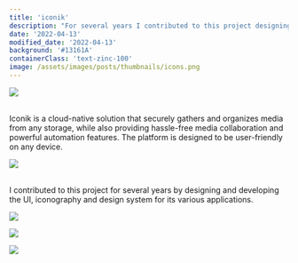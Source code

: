 ```yaml
---
title: 'iconik'
description: "For several years I contributed to this project designing and developing the interface and the design system for its different applications"
date: '2022-04-13'
modified_date: '2022-04-13'
background: '#13161A'
containerClass: 'text-zinc-100'
image: /assets/images/posts/thumbnails/icons.png
---
```


![](/assets/images/posts/design_system/000.png)

<br/>
Iconik is a cloud-native solution that securely gathers and organizes media from any storage, while also providing hassle-free media collaboration and powerful automation features. The platform is designed to be user-friendly on any device.
<br/>

![](/assets/images/posts/design_system/iconik_agent.png)

<br/>
I contributed to this project for several years by designing and developing the UI, iconography and design system for its various applications.
<br/>

![](/assets/images/posts/design_system/001.png)

![](/assets/images/posts/design_system/iconik.png)

![](/assets/images/posts/design_system/002.png)

